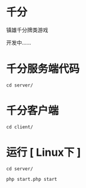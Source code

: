 # 千分
镇雄千分牌类游戏

开发中......


# 千分服务端代码

    cd server/

# 千分客户端

    cd client/
    
# 运行 [ Linux下 ]
        
    cd server/
        
    php start.php start